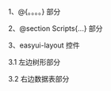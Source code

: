 1、@{。。。。} 部分

2、@section Scripts{...} 部分

3、easyui-layout 控件

3.1  左边树形部分

      



 3.2 右边数据表部分



